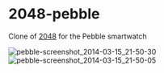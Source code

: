 2048-pebble
===========

Clone of [2048](https://github.com/gabrielecirulli/2048) for the Pebble smartwatch

![pebble-screenshot_2014-03-15_21-50-30](https://f.cloud.github.com/assets/667720/2429976/7d691394-acad-11e3-8cb4-3e72c517db17.png)
![pebble-screenshot_2014-03-15_21-50-05](https://f.cloud.github.com/assets/667720/2429977/87a7639c-acad-11e3-972c-7223b02f77d9.png)

